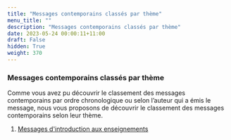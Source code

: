 ```yaml
---
title: "Messages contemporains classés par thème"
menu_title: ""
description: "Messages contemporains classés par thème"
date: 2023-05-24 00:00:11+11:00
draft: False
hidden: True
weight: 370
---
```

###  Messages contemporains classés par thème

Comme vous avez pu découvrir le classement des messages contemporains par ordre chronologique ou selon l’auteur qui a émis le message, nous vous proposons de découvrir le classement des messages contemporains selon leur  thème.  

1.	[Messages d'introduction aux enseignements](/fr-contemporary-messages/6-7-fr-contemporary-messages-per-theme/6-7-1-fr-introductory-teachings-messages/)